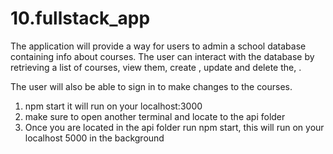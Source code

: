 # 10.fullstack_app
 
The application will provide a way for users to admin a school database containing info about courses. The user can interact with the database by retrieving a list of courses, view them, create , update and delete the, .

The user will also be able to sign in to make changes to the courses.

1. npm start it will run on your localhost:3000
2. make sure to open another terminal and locate to the api folder
3. Once you are located in the api folder run npm start, this will run on your localhost 5000 in the background